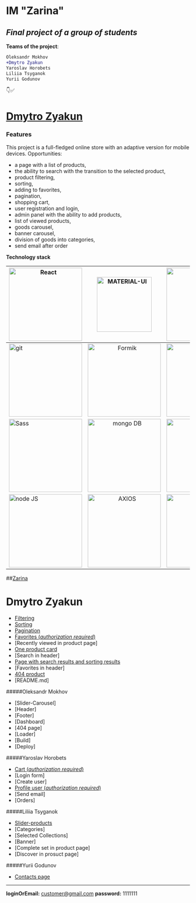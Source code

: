 # IM "Zarina"
## _Final project of a group of students_

**Teams of the project**:

```diff
Oleksandr Mokhov
+Dmytro Zyakun
Yaroslav Horobets 
Liliia Tsyganok
Yurii Godunov
```
:point_down::white_check_mark:
# [Dmytro Zyakun](#dmytro-zyakun-link)


### Features
This project is a full-fledged online store with an adaptive version for mobile devices.
Opportunities:
- a page with a list of products,
- the ability to search with the transition to the selected product,
- product filtering,
- sorting,
- adding to favorites,
- pagination,
- shopping cart,
- user registration and login,
- admin panel with the ability to add products,
- list of viewed products,
- goods carousel,
- banner carousel,
- division of goods into categories,
- send email after order


**Technology stack**

| <img src="https://logos-download.com/wp-content/uploads/2016/09/React_logo_wordmark-700x235.png" alt="React" style="width: 200px;"/>       | <img src="https://v4.mui.com/static/logo_raw.svg" alt="MATERIAL-UI" style="width: 150px;"/>                | <img src="https://redux.js.org/img/redux-logo-landscape.png" alt="Redux" style="width: 200px;"/> |
| ------------- |:------------------:| -----:|
| <img src="https://upload.wikimedia.org/wikipedia/commons/thumb/e/e0/Git-logo.svg/1280px-Git-logo.svg.png" alt="git" style="width: 200px;"/>     | <img src="https://user-images.githubusercontent.com/4060187/61057426-4e5a4600-a3c3-11e9-9114-630743e05814.png" alt="Formik" style="width: 200px;"/>    | <img src="https://upload.wikimedia.org/wikipedia/commons/thumb/e/e1/GitLab_logo.svg/768px-GitLab_logo.svg.png" alt="GitLab" style="width: 200px;"/> |
| <img src="https://upload.wikimedia.org/wikipedia/commons/thumb/9/96/Sass_Logo_Color.svg/1280px-Sass_Logo_Color.svg.png" alt="Sass" style="width: 200px;"/>     | <img src="https://upload.wikimedia.org/wikipedia/commons/thumb/9/93/MongoDB_Logo.svg/768px-MongoDB_Logo.svg.png" alt="mongo DB" style="width: 200px;"/> |   <img src="https://upload.wikimedia.org/wikipedia/commons/thumb/d/d9/Node.js_logo.svg/885px-Node.js_logo.svg.png" alt="node JS" style="width: 200px;"/> |
| <img src="https://upload.wikimedia.org/wikipedia/commons/thumb/d/d9/Node.js_logo.svg/885px-Node.js_logo.svg.png" alt="node JS" style="width: 200px;"/>  | <img src="https://upload.wikimedia.org/wikipedia/commons/c/c8/Axios_logo_%282020%29.svg" alt="AXIOS" style="width: 200px;"/>         |    <img src="https://blog.scottlogic.com/bquinn/assets/ESLint.png" alt="node JS" style="width: 200px;"/> |


##[Zarina](https://fe-28-client.herokuapp.com/ "Zarina")

# Dmytro Zyakun<a id='dmytro-zyakun-link'></a>
- [Filtering](https://fe-28-client.herokuapp.com/products/filter?collections=Story,Jewel&minPrice=2818&maxPrice=15273&material=Gold&categories=bracelets&perPage=6&startPage=1)
- [Sorting](https://fe-28-client.herokuapp.com/products/filter?minPrice=0&maxPrice=20000&sort=+currentPrice&perPage=6&startPage=1)
- [Pagination](https://fe-28-client.herokuapp.com/products/filter?minPrice=0&maxPrice=20000&sort=+currentPrice&perPage=6&startPage=4)
- [Favorites (_authorization required_)](https://fe-28-client.herokuapp.com/favorites)
- [Recently viewed in product page]
- [One product card](https://fe-28-client.herokuapp.com/product/619d568286b8924658506edc)
- [Search in header]
- [Page with search results and sorting results](https://fe-28-client.herokuapp.com/search/?q=gold)
- [Favorites in header]
- [404 product](https://fe-28-client.herokuapp.com/product/---)
- [README.md]

#####Oleksandr Mokhov
- [Slider-Carousel]
- [Header]
- [Footer]
- [Dashboard]
- [404 page]
- [Loader]
- [Build]
- [Deploy]

#####Yaroslav Horobets
- [Cart (_authorization required_)](https://fe-28-client.herokuapp.com/cart)
- [Login form]
- [Create user]
- [Profile user (_authorization required_)](https://fe-28-client.herokuapp.com/profile)
- [Send email]
- [Orders]

#####Liliia Tsyganok
- [Slider-products](https://fe-28-client.herokuapp.com/)
- [Categories]
- [Selected Collections]
- [Banner]
- [Complete set in product page]
- [Discover in prosuct page]


#####Yurii Godunov
- [Contacts page](https://fe-28-client.herokuapp.com/contacts)
 
 __________________________ 
 
**loginOrEmail:** customer@gmail.com
**password:** 1111111

